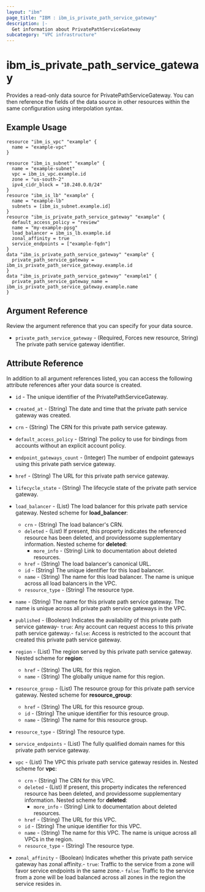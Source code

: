 ```yaml
---
layout: "ibm"
page_title: "IBM : ibm_is_private_path_service_gateway"
description: |-
  Get information about PrivatePathServiceGateway
subcategory: "VPC infrastructure"
---
```


# ibm_is_private_path_service_gateway

Provides a read-only data source for PrivatePathServiceGateway. You can then reference the fields of the data source in other resources within the same configuration using interpolation syntax.

## Example Usage

```hcl
resource "ibm_is_vpc" "example" {
  name = "example-vpc"
}

resource "ibm_is_subnet" "example" {
  name = "example-subnet"
  vpc = ibm_is_vpc.example.id
  zone = "us-south-2"
  ipv4_cidr_block = "10.240.0.0/24"
}
resource "ibm_is_lb" "example" {
  name = "example-lb"
  subnets = [ibm_is_subnet.example.id]
}
resource "ibm_is_private_path_service_gateway" "example" {
  default_access_policy = "review"
  name = "my-example-ppsg"
  load_balancer = ibm_is_lb.example.id
  zonal_affinity = true
  service_endpoints = ["example-fqdn"]
}
data "ibm_is_private_path_service_gateway" "example" {
  private_path_service_gateway = ibm_is_private_path_service_gateway.example.id
}
data "ibm_is_private_path_service_gateway" "example1" {
  private_path_service_gateway_name = ibm_is_private_path_service_gateway.example.name
}
```

## Argument Reference

Review the argument reference that you can specify for your data source.

- `private_path_service_gateway` - (Required, Forces new resource, String) The private path service gateway identifier.

## Attribute Reference

In addition to all argument references listed, you can access the following attribute references after your data source is created.

- `id` - The unique identifier of the PrivatePathServiceGateway.
- `created_at` - (String) The date and time that the private path service gateway was created.

- `crn` - (String) The CRN for this private path service gateway.

- `default_access_policy` - (String) The policy to use for bindings from accounts without an explicit account policy.
- `endpoint_gateways_count` - (Integer) The number of endpoint gateways using this private path service gateway.
- `href` - (String) The URL for this private path service gateway.
- `lifecycle_state` - (String) The lifecycle state of the private path service gateway.
- `load_balancer` - (List) The load balancer for this private path service gateway.
	Nested scheme for **load_balancer**:
	- `crn` - (String) The load balancer's CRN.
	- `deleted` - (List) If present, this property indicates the referenced resource has been deleted, and providessome supplementary information.
		Nested scheme for **deleted**:
		- `more_info` - (String) Link to documentation about deleted resources.
	- `href` - (String) The load balancer's canonical URL.
	- `id` - (String) The unique identifier for this load balancer.
	- `name` - (String) The name for this load balancer. The name is unique across all load balancers in the VPC.
	- `resource_type` - (String) The resource type.
- `name` - (String) The name for this private path service gateway. The name is unique across all private path service gateways in the VPC.
- `published` - (Boolean) Indicates the availability of this private path service gateway- `true`: Any account can request access to this private path service gateway.- `false`: Access is restricted to the account that created this private path service gateway.
- `region` - (List) The region served by this private path service gateway.
	Nested scheme for **region**:
	- `href` - (String) The URL for this region.
	- `name` - (String) The globally unique name for this region.
- `resource_group` - (List) The resource group for this private path service gateway.
	Nested scheme for **resource_group**:
	- `href` - (String) The URL for this resource group.
	- `id` - (String) The unique identifier for this resource group.
	- `name` - (String) The name for this resource group.
- `resource_type` - (String) The resource type.
- `service_endpoints` - (List) The fully qualified domain names for this private path service gateway.
- `vpc` - (List) The VPC this private path service gateway resides in.
	Nested scheme for **vpc**:
	- `crn` - (String) The CRN for this VPC.
	- `deleted` - (List) If present, this property indicates the referenced resource has been deleted, and providessome supplementary information.
		Nested scheme for **deleted**:
		- `more_info` - (String) Link to documentation about deleted resources.
	- `href` - (String) The URL for this VPC.
	- `id` - (String) The unique identifier for this VPC.
	- `name` - (String) The name for this VPC. The name is unique across all VPCs in the region.
	- `resource_type` - (String) The resource type.
- `zonal_affinity` - (Boolean) Indicates whether this private path service gateway has zonal affinity.- `true`:  Traffic to the service from a zone will favor service endpoints in           the same zone.- `false`: Traffic to the service from a zone will be load balanced across all zones           in the region the service resides in.

